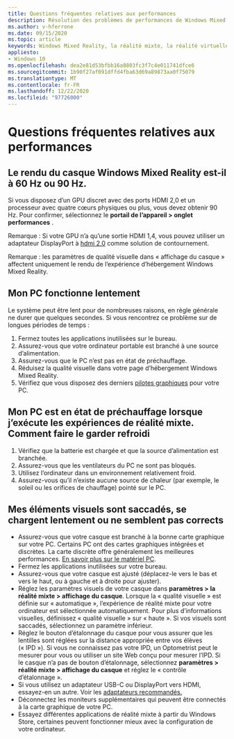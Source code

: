 ```yaml
---
title: Questions fréquentes relatives aux performances
description: Résolution des problèmes de performances de Windows Mixed realisation qui va au-delà de notre documentation de support technique standard.
ms.author: v-hferrone
ms.date: 09/15/2020
ms.topic: article
keywords: Windows Mixed Reality, la réalité mixte, la réalité virtuelle, VR, MR, dépannage, erreurs, aide, support, performances
appliesto:
- Windows 10
ms.openlocfilehash: dea2e81d53bfbb16a8803fc3f7c4e011741dfce6
ms.sourcegitcommit: 1b90f27af091dffd4fba63d69a89873aa0f75079
ms.translationtype: MT
ms.contentlocale: fr-FR
ms.lasthandoff: 12/22/2020
ms.locfileid: "97726000"
---
```

# <a name="performance-faqs"></a>Questions fréquentes relatives aux performances

## <a name="is-my-windows-mixed-reality-headset-rendering-at-60-hz-or-90-hz-framerate"></a>Le rendu du casque Windows Mixed Reality est-il à 60 Hz ou 90 Hz.

Si vous disposez d’un GPU discret avec des ports HDMI 2,0 et un processeur avec quatre cœurs physiques ou plus, vous devez obtenir 90 Hz. Pour confirmer, sélectionnez le **portail de l’appareil > onglet performances** .

Remarque : Si votre GPU n’a qu’une sortie HDMI 1,4, vous pouvez utiliser un adaptateur DisplayPort à [hdmi 2,0](recommended-adapters-for-windows-mixed-reality-capable-pcs.md) comme solution de contournement.

Remarque : les paramètres de qualité visuelle dans « affichage du casque » affectent uniquement le rendu de l’expérience d’hébergement Windows Mixed Reality.

## <a name="my-pc-is-running-slowly"></a>Mon PC fonctionne lentement

Le système peut être lent pour de nombreuses raisons, en règle générale ne durer que quelques secondes. Si vous rencontrez ce problème sur de longues périodes de temps :

1. Fermez toutes les applications inutilisées sur le bureau.
2. Assurez-vous que votre ordinateur portable est branché à une source d’alimentation.
3. Assurez-vous que le PC n’est pas en état de préchauffage.
4. Réduisez la qualité visuelle dans votre page d’hébergement Windows Mixed Reality.
5. Vérifiez que vous disposez des derniers [pilotes graphiques](other-questions.md#my-graphics-driver-isnt-supported-im-getting-graphics-driver-failure-errors) pour votre PC.

## <a name="my-pc-is-warming-up-as-i-run-the-mixed-reality-experiences-how-do-i-keep-it-cool"></a>Mon PC est en état de préchauffage lorsque j’exécute les expériences de réalité mixte. Comment faire le garder refroidi

1. Vérifiez que la batterie est chargée et que la source d’alimentation est branchée.
2. Assurez-vous que les ventilateurs du PC ne sont pas bloqués.
3. Utilisez l’ordinateur dans un environnement relativement froid.
4. Assurez-vous qu’il n’existe aucune source de chaleur (par exemple, le soleil ou les orifices de chauffage) pointé sur le PC.

## <a name="my-visuals-are-choppy-load-slowly-or-dont-look-good"></a>Mes éléments visuels sont saccadés, se chargent lentement ou ne semblent pas corrects

* Assurez-vous que votre casque est branché à la bonne carte graphique sur votre PC. Certains PC ont des cartes graphiques intégrées et discrètes. La carte discrète offre généralement les meilleures performances. [En savoir plus sur le matériel PC](windows-mixed-reality-minimum-pc-hardware-compatibility-guidelines.md).
* Fermez les applications inutilisées sur votre bureau.
* Assurez-vous que votre casque est ajusté (déplacez-le vers le bas et vers le haut, ou à gauche et à droite pour ajuster).
* Réglez les paramètres visuels de votre casque dans **paramètres > la réalité mixte > affichage du casque**. Lorsque la « qualité visuelle » est définie sur « automatique », l’expérience de réalité mixte pour votre ordinateur est sélectionnée automatiquement. Pour plus d’informations visuelles, définissez « qualité visuelle » sur « haute ». Si vos visuels sont saccadés, sélectionnez un paramètre inférieur.
* Réglez le bouton d’étalonnage du casque pour vous assurer que les lentilles sont réglées sur la distance appropriée entre vos élèves (« IPD »). Si vous ne connaissez pas votre IPD, un Optometrist peut le mesurer pour vous ou utiliser un site Web conçu pour mesurer l’IPD. Si le casque n’a pas de bouton d’étalonnage, sélectionnez **paramètres > réalité mixte > affichage du casque** et réglez le « contrôle d’étalonnage ».
* Si vous utilisez un adaptateur USB-C ou DisplayPort vers HDMI, essayez-en un autre. Voir les [adaptateurs recommandés.](recommended-adapters-for-windows-mixed-reality-capable-pcs.md)
* Déconnectez les moniteurs supplémentaires qui peuvent être connectés à la carte graphique de votre PC.
* Essayez différentes applications de réalité mixte à partir du Windows Store, certaines peuvent fonctionner mieux avec la configuration de votre ordinateur.
